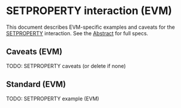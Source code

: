 # SETPROPERTY interaction (EVM)

This document describes EVM-specific examples and caveats for the [SETPROPERTY](../../abstract/interactions/setproperty.md) interaction.  See the [Abstract](../../abstract/interactions/setproperty.md) for full specs.

## Caveats (EVM)
TODO: SETPROPERTY caveats (or delete if none)

## Standard (EVM)
TODO: SETPROPERTY example (EVM)